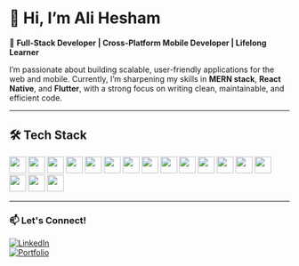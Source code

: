 # 👋 Hi, I’m Ali Hesham  

🚀 **Full-Stack Developer | Cross-Platform Mobile Developer | Lifelong Learner**  

I’m passionate about building scalable, user-friendly applications for the web and mobile. Currently, I’m sharpening my skills in **MERN stack**, **React Native**, and **Flutter**, with a strong focus on writing clean, maintainable, and efficient code.  

---
## 🛠 Tech Stack  

<p align="left">
  <!-- Frontend -->
  <img src="https://cdn.jsdelivr.net/gh/devicons/devicon/icons/react/react-original.svg" width="30" height="30"/>
  <img src="https://cdn.jsdelivr.net/gh/devicons/devicon/icons/javascript/javascript-original.svg" width="30" height="30"/>
  <img src="https://cdn.jsdelivr.net/gh/devicons/devicon/icons/html5/html5-original.svg" width="30" height="30"/>
  <img src="https://cdn.jsdelivr.net/gh/devicons/devicon/icons/css3/css3-original.svg" width="30" height="30"/>
  <img src="https://cdn.jsdelivr.net/gh/devicons/devicon/icons/bootstrap/bootstrap-original.svg" width="30" height="30"/>
  <img src="https://cdn.jsdelivr.net/gh/devicons/devicon/icons/materialui/materialui-original.svg" width="30" height="30"/>
  <img src="https://cdn.jsdelivr.net/gh/devicons/devicon/icons/tailwindcss/tailwindcss-original.svg" width="30" height="30"/>
  
  <!-- Backend -->
  <img src="https://cdn.jsdelivr.net/gh/devicons/devicon/icons/nodejs/nodejs-original.svg" width="30" height="30"/>
  <img src="https://cdn.jsdelivr.net/gh/devicons/devicon/icons/express/express-original.svg" width="30" height="30"/>
  
  <!-- Databases -->
  <img src="https://cdn.jsdelivr.net/gh/devicons/devicon/icons/mongodb/mongodb-original.svg" width="30" height="30"/>
  
  <!-- Mobile -->
  <img src="https://cdn.jsdelivr.net/gh/devicons/devicon/icons/flutter/flutter-original.svg" width="30" height="30"/>
  <img src="https://cdn.jsdelivr.net/gh/devicons/devicon/icons/dart/dart-original.svg" width="30" height="30"/>
  <img src="https://cdn.jsdelivr.net/gh/devicons/devicon/icons/react/react-original.svg" width="30" height="30"/>
  
  <!-- Tools -->
  <img src="https://cdn.jsdelivr.net/gh/devicons/devicon/icons/git/git-original.svg" width="30" height="30"/>
  <img src="https://cdn.jsdelivr.net/gh/devicons/devicon/icons/github/github-original.svg" width="30" height="30"/>
  <img src="https://cdn.jsdelivr.net/gh/devicons/devicon/icons/docker/docker-original.svg" width="30" height="30"/>
  <img src="https://cdn.jsdelivr.net/gh/devicons/devicon/icons/postman/postman-original.svg" width="30" height="30"/>
</p>


---

### 📫 Let's Connect!

[![LinkedIn](https://img.shields.io/badge/-LinkedIn-blue?style=flat&logo=linkedin)](https://www.linkedin.com/in/ali-hesham-arfeen/)  
[![Portfolio](https://img.shields.io/badge/-Portfolio-000?style=flat&logo=firefox)](https://alihesham.vercel.app/)  
